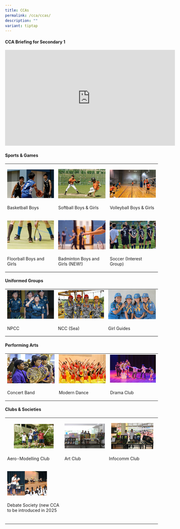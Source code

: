 ```yaml
---
title: CCAs
permalink: /cca/ccas/
description: ""
variant: tiptap
---
```

<h4><strong>CCA Briefing for Secondary 1</strong></h4>
<div class="iframe-wrapper">
<iframe height="315" width="560" allowfullscreen="true" frameborder="0" src="https://www.youtube.com/embed/tEgW1DvihZg"></iframe>
</div>
<h4><strong>Sports &amp; Games</strong></h4>
<table style="minWidth: 75px">
<colgroup>
<col>
<col>
<col>
</colgroup>
<tbody>
<tr>
<th rowspan="1" colspan="1">
<p></p>
<div class="isomer-image-wrapper">
<img style="width: 100%" height="auto" width="100%" alt="Basket ball" src="/images/CCA/Basket_Ball_boys_copy.jpg">
</div>
</th>
<th rowspan="1" colspan="1">
<p></p>
<div class="isomer-image-wrapper">
<img style="width: 100%" height="auto" width="100%" alt="Softball" src="/images/CCA/Softball_Boys_and_Girls_copy.jpg">
</div>
</th>
<th rowspan="1" colspan="1">
<p></p>
<div class="isomer-image-wrapper">
<img style="width: 100%" height="auto" width="100%" alt="Volley ball" src="/images/CCA/Volleyball_Boys___Girls_copy.jpg">
</div>
</th>
</tr>
<tr>
<td rowspan="1" colspan="1">
<p>Basketball Boys</p>
</td>
<td rowspan="1" colspan="1">
<p>Softball Boys &amp; Girls</p>
</td>
<td rowspan="1" colspan="1">
<p>Volleyball Boys &amp; Girls</p>
</td>
</tr>
<tr>
<td rowspan="1" colspan="1">
<p></p>
<div class="isomer-image-wrapper">
<img style="width: 100%" height="auto" width="100%" alt="floorball" src="/images/CCA/Floorball_copy.jpg">
</div>
</td>
<td rowspan="1" colspan="1">
<p></p>
<div class="isomer-image-wrapper">
<img style="width: 100%" height="auto" width="100%" alt="Badminton" src="/images/CCA/Badminton_copy.jpg">
</div>
</td>
<td rowspan="1" colspan="1">
<p></p>
<div class="isomer-image-wrapper">
<img style="width: 100%" height="auto" width="100%" alt="Soccor" src="/images/CCA/Soccor_copy.jpg">
</div>
</td>
</tr>
<tr>
<td rowspan="1" colspan="1">
<p>Floorball Boys and Girls</p>
</td>
<td rowspan="1" colspan="1">
<p>Badminton Boys and Girls (NEW!)</p>
</td>
<td rowspan="1" colspan="1">
<p>Soccer (Interest Group)</p>
</td>
</tr>
</tbody>
</table>
<h4><strong>Uniformed Groups</strong></h4>
<table style="minWidth: 75px">
<colgroup>
<col>
<col>
<col>
</colgroup>
<tbody>
<tr>
<td rowspan="1" colspan="1">
<div class="isomer-image-wrapper">
<img style="width: 100%;" height="auto" width="100%" src="/images/cca4.jpg">
</div>
</td>
<td rowspan="1" colspan="1">
<div class="isomer-image-wrapper">
<img style="width: 100%;" height="auto" width="100%" src="/images/cca5.jpg">
</div>
</td>
<td rowspan="1" colspan="1">
<div class="isomer-image-wrapper">
<img style="width: 100%;" height="auto" width="100%" src="/images/cca6.jpg">
</div>
</td>
</tr>
<tr>
<td rowspan="1" colspan="1">
<p>NPCC</p>
</td>
<td rowspan="1" colspan="1">
<p>NCC (Sea)</p>
</td>
<td rowspan="1" colspan="1">
<p>Girl Guides</p>
</td>
</tr>
</tbody>
</table>
<h4><strong>Performing Arts</strong></h4>
<table style="minWidth: 75px">
<colgroup>
<col>
<col>
<col>
</colgroup>
<tbody>
<tr>
<td rowspan="1" colspan="1">
<div class="isomer-image-wrapper">
<img style="width: 100%;" height="auto" width="100%" src="/images/cca7.jpg">
</div>
</td>
<td rowspan="1" colspan="1">
<div class="isomer-image-wrapper">
<img style="width: 100%;" height="auto" width="100%" src="/images/cca8.jpg">
</div>
</td>
<td rowspan="1" colspan="1">
<div class="isomer-image-wrapper">
<img style="width: 100%;" height="auto" width="100%" src="/images/cca9.jpg">
</div>
</td>
</tr>
<tr>
<td rowspan="1" colspan="1">
<p>Concert Band</p>
</td>
<td rowspan="1" colspan="1">
<p>Modern Dance</p>
</td>
<td rowspan="1" colspan="1">
<p>Drama Club</p>
</td>
</tr>
</tbody>
</table>
<h4><strong>Clubs &amp; Societies</strong></h4>
<p></p>
<table style="minWidth: 75px">
<colgroup>
<col>
<col>
<col>
</colgroup>
<tbody>
<tr>
<th rowspan="1" colspan="1">
<p></p>
<div class="isomer-image-wrapper">
<img style="width: 75%;" height="auto" width="100%" alt="Aero" src="/images/CCA/Aero_copy.jpg">
</div>
</th>
<th rowspan="1" colspan="1">
<p></p>
<div class="isomer-image-wrapper">
<img style="width: 100%" height="auto" width="100%" alt="ART" src="/images/CCA/Art_club_copy.jpg">
</div>
</th>
<th rowspan="1" colspan="1">
<p></p>
<div class="isomer-image-wrapper">
<img style="width: 90%;" height="auto" width="100%" alt="infocomm" src="/images/CCA/infocomm_copy.jpg">
</div>
</th>
</tr>
<tr>
<td rowspan="1" colspan="1">
<p>Aero-Modelling Club</p>
</td>
<td rowspan="1" colspan="1">
<p>Art Club</p>
</td>
<td rowspan="1" colspan="1">
<p>Infocomm Club</p>
</td>
</tr>
<tr>
<td rowspan="1" colspan="1">
<p></p>
<div class="isomer-image-wrapper">
<img style="width: 75%;" height="auto" width="100%" alt="Debate society copy" src="/images/CCA/Debate_society_copy.jpg">
</div>
</td>
<td rowspan="1" colspan="1">
<p></p>
</td>
<td rowspan="1" colspan="1">
<p></p>
</td>
</tr>
<tr>
<td rowspan="1" colspan="1">
<p>Debate Society (new CCA to be introduced in 2025</p>
</td>
<td rowspan="1" colspan="1">
<p></p>
</td>
<td rowspan="1" colspan="1">
<p></p>
</td>
</tr>
<tr>
<td rowspan="1" colspan="1">
<p></p>
</td>
<td rowspan="1" colspan="1">
<p></p>
</td>
<td rowspan="1" colspan="1">
<p></p>
</td>
</tr>
</tbody>
</table>
<p></p>